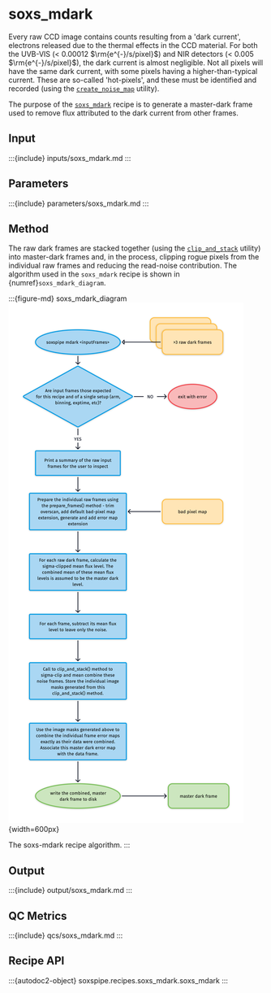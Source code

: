 # soxs_mdark

Every raw CCD image contains counts resulting from a 'dark current', electrons released due to the thermal effects in the CCD material. For both the UVB-VIS (< 0.00012 $\rm{e^{-}/s/pixel}$) and NIR detectors (< 0.005  $\rm{e^{-}/s/pixel}$), the dark current is almost negligible. Not all pixels will have the same dark current, with some pixels having a higher-than-typical current. These are so-called 'hot-pixels', and these must be identified and recorded (using the [`create_noise_map`](../utils/create_noise_map.md) utility).

The purpose of the [`soxs_mdark`](#soxspipe.recipes.soxs_mdark) recipe is to generate a master-dark frame used to remove flux attributed to the dark current from other frames.

## Input


:::{include} inputs/soxs_mdark.md
:::

## Parameters

:::{include} parameters/soxs_mdark.md
:::


## Method

The raw dark frames are stacked together (using the [`clip_and_stack`](../utils/clip_and_stack.md) utility) into master-dark frames and, in the process, clipping rogue pixels from the individual raw frames and reducing the read-noise contribution. The algorithm used in the `soxs_mdark` recipe is shown in {numref}`soxs_mdark_diagram`.

:::{figure-md} soxs_mdark_diagram
![](soxs_mdark.png){width=600px}

The soxs-mdark recipe algorithm.
:::

## Output

:::{include} output/soxs_mdark.md
:::



## QC Metrics


:::{include} qcs/soxs_mdark.md
:::


## Recipe API

:::{autodoc2-object} soxspipe.recipes.soxs_mdark.soxs_mdark
:::
